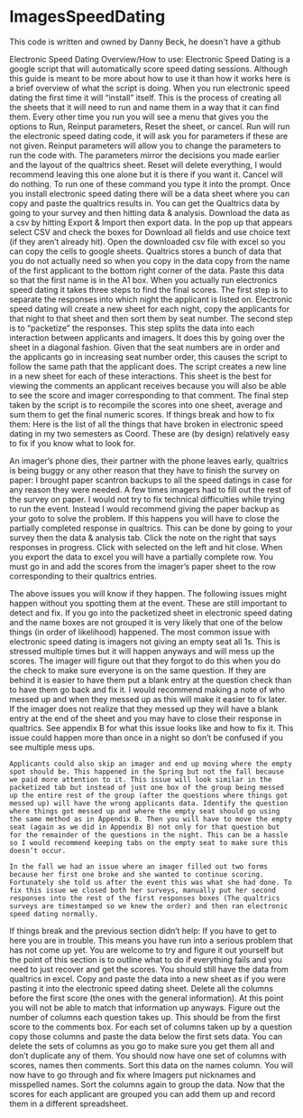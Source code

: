# ImagesSpeedDating
This code is written and owned by Danny Beck, he doesn't have a github

Electronic Speed Dating
Overview/How to use:
	Electronic Speed Dating is a google script that will automatically score speed dating sessions. Although this guide is meant to be more about how to use it than how it works here is a brief overview of what the script is doing. When you run electronic speed dating the first time it will “install” itself. This is the process of creating all the sheets that it will need to run and name them in a way that it can find them. Every other time you run you will see a menu that gives you the options to Run, Reinput parameters, Reset the sheet, or cancel. Run will run the electronic speed dating code, it will ask you for parameters if these are not given. Reinput parameters will allow you to change the parameters to run the code with. The parameters mirror the decisions you made earlier and the layout of the qualtrics sheet. Reset will delete everything, I would recommend leaving this one alone but it is there if you want it. Cancel will do nothing. To run one of these command you type it into the prompt. Once you install electronic speed dating there will be a data sheet where you can copy and paste the qualtrics results in. You can get the Qualtrics data by going to your survey and then hitting data & analysis. Download the data as a csv by hitting Export & Import then export data. In the pop up that appears select CSV and check the boxes for Download all fields and use choice text (if they aren’t already hit). Open the downloaded csv file with excel so you can copy the cells to google sheets. Qualtrics stores a bunch of data that you do not actually need so when you copy in the data copy from the name of the first applicant to the bottom right corner of the data. Paste this data so that the first name is in the A1 box. When you actually run electronics speed dating it takes three steps to find the final scores. The first step is to separate the responses into which night the applicant is listed on. Electronic speed dating will create a new sheet for each night, copy the applicants for that night to that sheet and then sort them by seat number. The second step is to “packetize” the responses. This step splits the data into each interaction between applicants and imagers. It does this by going over the sheet in a diagonal fashion. Given that the seat numbers are in order and the applicants go in increasing seat number order, this causes the script to follow the same path that the applicant does. The script creates a new line in a new sheet for each of these interactions. This sheet is the best for viewing the comments an applicant receives because you will also be able to see the score and imager corresponding to that comment. The final step taken by the script is to recompile the scores into one sheet, average and sum them to get the final numeric scores.
If things break and how to fix them:
	Here is the list of all the things that have broken in electronic speed dating in my two semesters as Coord. These are (by design) relatively easy to fix if you know what to look for.

An imager’s phone dies, their partner with the phone leaves early, qualtrics is being buggy or any other reason that they have to finish the survey on paper:
	I brought paper scantron backups to all the speed datings in case for any reason they were needed. A few times imagers had to fill out the rest of the survey on paper. I would not try to fix technical difficulties while trying to run the event. Instead I would recommend giving the paper backup as your goto to solve the problem. If this happens you will have to close the partially completed response in qualtrics. This can be done by going to your survey then the data & analysis tab. Click the note on the right that says responses in progress. Click with selected on the left and hit close. When you export the data to excel you will have a partially complete row. You must go in and add the scores from the imager’s paper sheet to the row corresponding to their qualtrics entries.

The above issues you will know if they happen. The following issues might happen without you spotting them at the event. These are still important to detect and fix. If you go into the packetized sheet in electronic speed dating and the name boxes are not grouped it is very likely that one of the below things (in order of likelihood) happened.
	The most common issue with electronic speed dating is imagers not giving an empty seat all 1s. This is stressed multiple times but it will happen anyways and will mess up the scores. The imager will figure out that they forgot to do this when you do the check to make sure everyone is on the same question. If they are behind it is easier to have them put a blank entry at the question check than to have them go back and fix it. I would recommend making a note of who messed up and when they messed up as this will make it easier to fix later. If the imager does not realize that they messed up they will have a blank entry at the end of the sheet and you may have to close their response in qualtrics. See appendix B for what this issue looks like and how to fix it. This issue could happen more than once in a night so don’t be confused if you see multiple mess ups.
	
	Applicants could also skip an imager and end up moving where the empty spot should be. This happened in the Spring but not the fall because we paid more attention to it. This issue will look similar in the packetized tab but instead of just one box of the group being messed up the entire rest of the group (after the questions where things got messed up) will have the wrong applicants data. Identify the question where things got messed up and where the empty seat should go using the same method as in Appendix B. Then you will have to move the empty seat (again as we did in Appendix B) not only for that question but for the remainder of the questions in the night. This can be a hassle so I would recommend keeping tabs on the empty seat to make sure this doesn’t occur.

	In the fall we had an issue where an imager filled out two forms because her first one broke and she wanted to continue scoring. Fortunately she told us after the event this was what she had done. To fix this issue we closed both her surveys, manually put her second responses into the rest of the first responses boxes (The qualtrics surveys are timestamped so we knew the order) and then ran electronic speed dating normally.
If things break and the previous section didn’t help:
If you have to get to here you are in trouble. This means you have run into a serious problem that has not come up yet. You are welcome to try and figure it out yourself but the point of this section is to outline what to do if everything fails and you need to just recover and get the scores. You should still have the data from qualtrics in excel. Copy and paste the data into a new sheet as if you were pasting it into the electronic speed dating sheet. Delete all the columns before the first score (the ones with the general information). At this point you will not be able to match that information up anyways. Figure out the number of columns each question takes up. This should be from the first score to the comments box. For each set of columns taken up by a question copy those columns and paste the data below the first sets data. You can delete the sets of columns as you go to make sure you get them all and don’t duplicate any of them. You should now have one set of columns with scores, names then comments. Sort this data on the names column. You will now have to go through and fix where Imagers put nicknames and misspelled names. Sort the columns again to group the data. Now that the scores for each applicant are grouped you can add them up and record them in a different spreadsheet.

